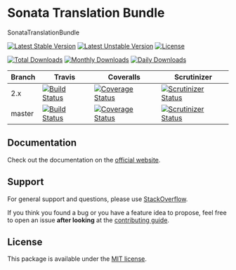 # Sonata Translation Bundle

SonataTranslationBundle

[![Latest Stable Version](https://poser.pugx.org/sonata-project/translation-bundle/v/stable)](https://packagist.org/packages/sonata-project/translation-bundle)
[![Latest Unstable Version](https://poser.pugx.org/sonata-project/translation-bundle/v/unstable)](https://packagist.org/packages/sonata-project/translation-bundle)
[![License](https://poser.pugx.org/sonata-project/translation-bundle/license)](https://packagist.org/packages/sonata-project/translation-bundle)

[![Total Downloads](https://poser.pugx.org/sonata-project/translation-bundle/downloads)](https://packagist.org/packages/sonata-project/translation-bundle)
[![Monthly Downloads](https://poser.pugx.org/sonata-project/translation-bundle/d/monthly)](https://packagist.org/packages/sonata-project/translation-bundle)
[![Daily Downloads](https://poser.pugx.org/sonata-project/translation-bundle/d/daily)](https://packagist.org/packages/sonata-project/translation-bundle)

Branch | Travis | Coveralls | Scrutinizer |
------ | ------ | --------- | ----------- |
2.x   | [![Build Status][travis_stable_badge]][travis_stable_link]     | [![Coverage Status][coveralls_stable_badge]][coveralls_stable_link]     | [![Scrutinizer Status][scrutinizer_stable_badge]][scrutinizer_stable_link] |
master | [![Build Status][travis_unstable_badge]][travis_unstable_link] | [![Coverage Status][coveralls_unstable_badge]][coveralls_unstable_link] | [![Scrutinizer Status][scrutinizer_unstable_badge]][scrutinizer_unstable_link] |

## Documentation

Check out the documentation on the [official website](https://sonata-project.org/bundles/translation).

## Support

For general support and questions, please use [StackOverflow](http://stackoverflow.com/questions/tagged/sonata).

If you think you found a bug or you have a feature idea to propose, feel free to open an issue
**after looking** at the [contributing guide](CONTRIBUTING.md).

## License

This package is available under the [MIT license](LICENSE).

[travis_stable_badge]: https://travis-ci.org/sonata-project/SonataTranslationBundle.svg?branch=2.x
[travis_stable_link]: https://travis-ci.org/sonata-project/SonataTranslationBundle
[travis_unstable_badge]: https://travis-ci.org/sonata-project/SonataTranslationBundle.svg?branch=master
[travis_unstable_link]: https://travis-ci.org/sonata-project/SonataTranslationBundle

[coveralls_stable_badge]: https://coveralls.io/repos/github/sonata-project/SonataTranslationBundle/badge.svg?branch=2.x
[coveralls_stable_link]: https://coveralls.io/github/sonata-project/SonataTranslationBundle?branch=2.x
[coveralls_unstable_badge]: https://coveralls.io/repos/github/sonata-project/SonataTranslationBundle/badge.svg?branch=master
[coveralls_unstable_link]: https://coveralls.io/github/sonata-project/SonataTranslationBundle?branch=master

[scrutinizer_stable_badge]: https://scrutinizer-ci.com/g/sonata-project/SonataTranslationBundle/badges/quality-score.png?b=2.x
[scrutinizer_stable_link]: https://scrutinizer-ci.com/g/sonata-project/SonataTranslationBundle/?branch=2.x
[scrutinizer_unstable_badge]: https://scrutinizer-ci.com/g/sonata-project/SonataTranslationBundle/badges/quality-score.png?b=master
[scrutinizer_unstable_link]: https://scrutinizer-ci.com/g/sonata-project/SonataTranslationBundle/?branch=master
